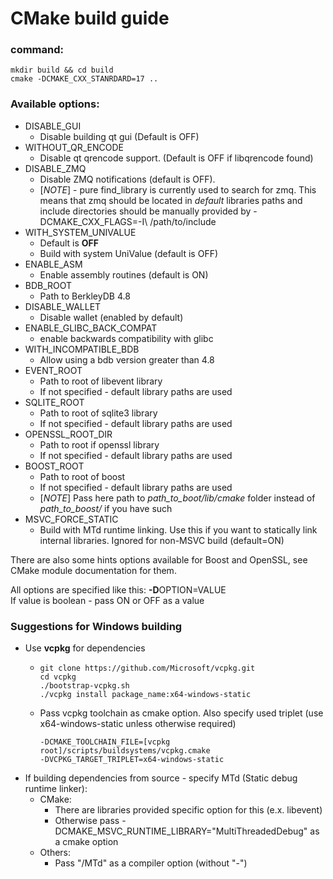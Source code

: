 CMake build guide
======================

### command:
```code
mkdir build && cd build
cmake -DCMAKE_CXX_STANRDARD=17 .. 
```

### Available options:

- DISABLE_GUI
  - Disable building qt gui (Default is OFF)
- WITHOUT_QR_ENCODE
  - Disable qt qrencode support. (Default is OFF if libqrencode found)
- DISABLE_ZMQ
  - Disable ZMQ notifications (default is OFF).
  - [*NOTE*] - pure find_library is currently used to search for zmq. This means that zmq should be located in *default* libraries paths and include directories should be manually provided by -DCMAKE_CXX_FLAGS=-I\ /path/to/include
- WITH_SYSTEM_UNIVALUE
  - Default is **OFF**
  - Build with system UniValue (default is OFF)
- ENABLE_ASM
  - Enable assembly routines (default is ON)
- BDB_ROOT
  - Path to BerkleyDB 4.8
- DISABLE_WALLET
  - Disable wallet (enabled by default)
- ENABLE_GLIBC_BACK_COMPAT
  - enable backwards compatibility with glibc
- WITH_INCOMPATIBLE_BDB
  - Allow using a bdb version greater than 4.8
- EVENT_ROOT
  - Path to root of libevent library
  - If not specified - default library paths are used
- SQLITE_ROOT
  - Path to root of sqlite3 library
  - If not specified - default library paths are used
- OPENSSL_ROOT_DIR
  - Path to root if openssl library
  - If not specified - default library paths are used
- BOOST_ROOT
  - Path to root of boost
  - If not specified - default library paths are used
  - [*NOTE*] Pass here path to *path_to_boot/lib/cmake* folder instead of *path_to_boost/* if you have such
- MSVC_FORCE_STATIC
  - Build with MTd runtime linking. Use this if you want to statically link internal libraries. Ignored for non-MSVC build (default=ON)

There are also some hints options available for Boost and OpenSSL, see CMake module documentation for them. 

All options are specified like this: **-D**OPTION=VALUE\
If value is boolean - pass ON or OFF as a value

### Suggestions for Windows building
- Use **vcpkg** for dependencies
  - ```code
    git clone https://github.com/Microsoft/vcpkg.git
    cd vcpkg
    ./bootstrap-vcpkg.sh
    ./vcpkg install package_name:x64-windows-static
    ```
  - Pass vcpkg toolchain as cmake option. Also specify used triplet (use x64-windows-static unless otherwise required)
    ```code
    -DCMAKE_TOOLCHAIN_FILE=[vcpkg root]/scripts/buildsystems/vcpkg.cmake
    -DVCPKG_TARGET_TRIPLET=x64-windows-static
    ```
- If building dependencies from source - specify MTd (Static debug runtime linker):
  - CMake:
    - There are libraries provided specific option for this (e.x. libevent)
    - Otherwise pass -DCMAKE_MSVC_RUNTIME_LIBRARY="MultiThreadedDebug" as a cmake option
  - Others:
    - Pass "/MTd" as a compiler option (without "-")